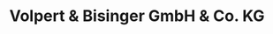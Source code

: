 ---
title: "Volpert & Bisinger GmbH & Co. KG"
url: /bad-soden-am-taunus/volpert-und-bisinger-gmbh-und-co-kg/
shop: Autohaus
---